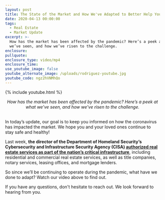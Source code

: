 ```yaml
---
layout: post
title: The State of the Market and How We've Adapted to Better Help You
date: 2020-04-13 00:00:00
tags:
  - Real Estate
  - Market Update
excerpt: >-
  How has the market has been affected by the pandemic? Here’s a peek at what
  we’ve seen, and how we’ve risen to the challenge.
enclosure:
pullquote:
enclosure_type: video/mp4
enclosure_time:
use_youtube_image: false
youtube_alternate_image: /uploads/rodriguez-youtube.jpg
youtube_code: ngz2hVNMhQo
---
```


{% include youtube.html %}

<center><em>How has the market has been affected by the pandemic? Here&rsquo;s a peek at what we&rsquo;ve seen, and how we&rsquo;ve risen to the challenge.</em></center>

<br>In today’s update, our goal is to keep you informed on how the coronavirus has impacted the market. We hope you and your loved ones continue to stay safe and healthy\!

Last week, **the director of the Department of Homeland Security’s Cybersecurity and Infrastructure Security Agency (CISA) <u><a target="_blank" href="https://www.cisa.gov/sites/default/files/publications/CISA_Guidance_on_the_Essential_Critical_Infrastructure_Workforce_Version_2.0_Updated.pdf">authorized real estate services as part of the nation&rsquo;s critical infrastructure</a></u>**, including residential and commercial real estate services, as well as title companies, notary services, leasing offices, and mortgage lenders.

So since we’ll be continuing to operate during the pandemic, what have we done to adapt? Watch our video above to find out.

If you have any questions, don't hesitate to reach out. We look forward to hearing from you.